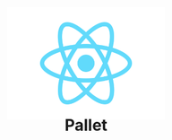 <div align="center">
  <img src="./src/logo.svg" height="200"/>
</div>

<h1 align="center" style="margin-top: -10px"> Pallet </h1>
